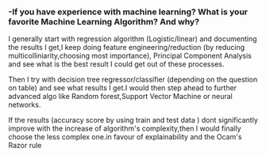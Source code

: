 ### -If you have experience with machine learning? What is your favorite Machine Learning Algorithm? And why?    
  I generally start with regression algorithm (Logistic/linear) and documenting the results I get,I keep doing feature       engineering/reduction
  (by reducing multicolliniarity,choosing most importance),
  Principal Component Analysis and see what is the best result I could get out of these processes.
  
  Then I try with decision tree regressor/classifier (depending on the question on table) and see what results I get.I would then step 
  ahead to further advanced algo like Random forest,Support Vector Machine or neural networks.
  
  If the results (accuracy score by using train and test data ) dont significantly improve with the increase of algorithm's complexity,then 
  I would finally choose the less complex one.in favour of explainability and the Ocam's Razor rule

